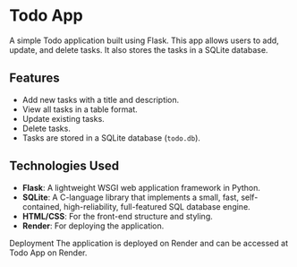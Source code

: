 # Todo App

A simple Todo application built using Flask. This app allows users to add, update, and delete tasks. It also stores the tasks in a SQLite database.

## Features

- Add new tasks with a title and description.
- View all tasks in a table format.
- Update existing tasks.
- Delete tasks.
- Tasks are stored in a SQLite database (`todo.db`).

## Technologies Used

- **Flask**: A lightweight WSGI web application framework in Python.
- **SQLite**: A C-language library that implements a small, fast, self-contained, high-reliability, full-featured SQL database engine.
- **HTML/CSS**: For the front-end structure and styling.
- **Render**: For deploying the application.


Deployment
The application is deployed on Render and can be accessed at Todo App on Render.
